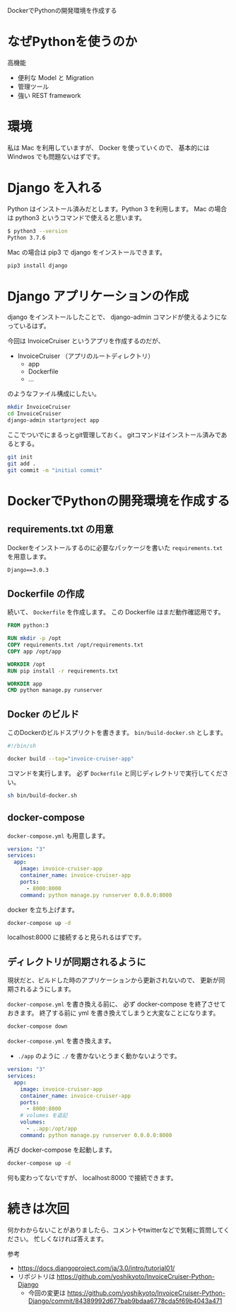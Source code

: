 DockerでPythonの開発環境を作成する

# なぜPythonを使うのか

高機能

* 便利な Model と Migration
* 管理ツール
* 強い REST framework

# 環境

私は Mac を利用していますが、 Docker を使っていくので、
基本的には Windwos でも問題ないはずです。

# Django を入れる

Python はインストール済みだとします。Python 3 を利用します。
Mac の場合は python3 というコマンドで使えると思います。

```sh
$ python3 --version
Python 3.7.6
```

Mac の場合は pip3 で django をインストールできます。

```sh
pip3 install django
```

# Django アプリケーションの作成

django をインストールしたことで、 django-admin コマンドが使えるようになっているはず。

今回は InvoiceCruiser というアプリを作成するのだが、

* InvoiceCruiser （アプリのルートディレクトリ）
  * app
  * Dockerfile
  * ...

のようなファイル構成にしたい。

```sh
mkdir InvoiceCruiser
cd InvoiceCruiser
django-admin startproject app
```

ここでついでにまるっとgit管理しておく。
gitコマンドはインストール済みであるとする。

```sh
git init
git add .
git commit -m "initial commit"
```

# DockerでPythonの開発環境を作成する

## requirements.txt の用意

Dockerをインストールするのに必要なパッケージを書いた
`requirements.txt` を用意します。

```requirements.txt
Django==3.0.3
```

## Dockerfile の作成

続いて、 `Dockerfile` を作成します。
この Dockerfile はまだ動作確認用です。

```Dockerfile
FROM python:3

RUN mkdir -p /opt
COPY requirements.txt /opt/requirements.txt
COPY app /opt/app

WORKDIR /opt
RUN pip install -r requirements.txt

WORKDIR app
CMD python manage.py runserver
```

## Docker のビルド

このDockerのビルドスプリクトを書きます。
`bin/build-docker.sh` とします。

```sh
#!/bin/sh

docker build --tag="invoice-cruiser-app"
```

コマンドを実行します。
必ず `Dockerfile` と同じディレクトリで実行してください。

```sh
sh bin/build-docker.sh
```

## docker-compose

`docker-compose.yml` も用意します。

```yml
version: "3"
services:
  app:
    image: invoice-cruiser-app
    container_name: invoice-cruiser-app
    ports:
      - 8000:8000
    command: python manage.py runserver 0.0.0.0:8000
```

docker を立ち上げます。

```sh
docker-compose up -d
```

localhost:8000 に接続すると見られるはずです。

## ディレクトリが同期されるように

現状だと、ビルドした時のアプリケーションから更新されないので、
更新が同期されるようにします。

`docker-compose.yml` を書き換える前に、
必ず docker-compose を終了させておきます。
終了する前に yml を書き換えてしまうと大変なことになります。

```sh
docker-compose down
```

`docker-compose.yml` を書き換えます。

* `./app` のように `./` を書かないとうまく動かないようです。

```yml
version: "3"
services:
  app:
    image: invoice-cruiser-app
    container_name: invoice-cruiser-app
    ports:
      - 8000:8000
    # volumes を追記
    volumes:
      - ,.app:/opt/app
    command: python manage.py runserver 0.0.0.0:8000
```

再び docker-compose を起動します。

```sh
docker-compose up -d
```

何も変わってないですが、 localhost:8000 で接続できます。


# 続きは次回

何かわからないことがありましたら、コメントやtwitterなどで気軽に質問してください。
忙しくなければ答えます。

参考

* https://docs.djangoproject.com/ja/3.0/intro/tutorial01/
* リポジトリは https://github.com/yoshikyoto/InvoiceCruiser-Python-Django
  * 今回の変更は https://github.com/yoshikyoto/InvoiceCruiser-Python-Django/commit/84389992d677bab9bdaa6778cda5f69b4043a471
